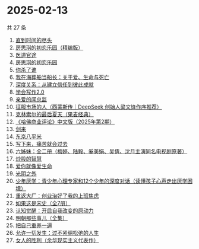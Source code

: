 # 2025-02-13

共 27 条

<!-- BEGIN WEREAD -->
<!-- 最后更新时间 2025-02-13 11:19:38 +0800 -->
1. [直到时间的尽头](https://weread.qq.com/web/bookDetail/39232ae0813ab7b71g012d49)
1. [房思琪的初恋乐园（精编版）](https://weread.qq.com/web/bookDetail/cbb3285071eb6d2ecbba023)
1. [医道官途](https://weread.qq.com/web/bookDetail/3cd32a80813ab9a58g01337b)
1. [房思琪的初恋乐园](https://weread.qq.com/web/bookDetail/6bb324405e15d46bb6d43d0)
1. [你杀了谁](https://weread.qq.com/web/bookDetail/fdb32f80813ab9a47g0136aa)
1. [我在海葬船当船长：关于爱、生命与死亡](https://weread.qq.com/web/bookDetail/c2632480813ab9a25g0159d0)
1. [深度关系：从建立信任到彼此成就](https://weread.qq.com/web/bookDetail/9a332f70813ab80efg0123b7)
1. [学会写作2.0](https://weread.qq.com/web/bookDetail/88c32bc0813ab9a59g017fdb)
1. [亲爱的闻总监](https://weread.qq.com/web/bookDetail/8ce329b0813ab9599g019d3e)
1. [征服市场的人（西蒙斯传｜DeepSeek 创始人梁文锋作序推荐）](https://weread.qq.com/web/bookDetail/57d322107228916857ddb4f)
1. [克林索尔的最后夏天（果麦经典）](https://weread.qq.com/web/bookDetail/a2f32870716dd8fca2f03e8)
1. [《哈佛商业评论》中文版（2025年第2期）](https://weread.qq.com/web/bookDetail/f8432680813ab9a88g018de8)
1. [剑来](https://weread.qq.com/web/bookDetail/8e5326b07153adcf8e53d42)
1. [东京八平米](https://weread.qq.com/web/bookDetail/c4332ab0813ab7f5cg017038)
1. [写下来，痛苦就会过去](https://weread.qq.com/web/bookDetail/02332680813ab880cg016c4b)
1. [六姊妹：全二册（梅婷、陆毅、奚美娟、吴倩、沈月主演同名电视剧原著）](https://weread.qq.com/web/bookDetail/51432e4071a73c495147467)
1. [炒股的智慧](https://weread.qq.com/web/bookDetail/f5f3255071fabd74f5f01db)
1. [爱你就像爱生命](https://weread.qq.com/web/bookDetail/705324105dedb8705370561)
1. [光阴之外](https://weread.qq.com/web/bookDetail/72e325c0727d77d472e6ff7)
1. [少年厌学：青少年心理专家和12个少年的深度对话（读懂孩子心声走出厌学困境）](https://weread.qq.com/web/bookDetail/d0132570813ab98e5g017dd2)
1. [重返大厂：创业治好了我的上班焦虑](https://weread.qq.com/web/bookDetail/d2d322f0813ab99fdg012f73)
1. [如果这是宋史（全7册）](https://weread.qq.com/web/bookDetail/6d5322a0813ab926cg01980e)
1. [认知觉醒：开启自我改变的原动力](https://weread.qq.com/web/bookDetail/6a732ce07201202c6a7b30a)
1. [明朝那些事儿（全集）](https://weread.qq.com/web/bookDetail/a57325c05c8ed3a57224187)
1. [把自己重养一遍](https://weread.qq.com/web/bookDetail/c7132470813ab91ebg013e73)
1. [允许一切发生：过不紧绷松弛的人生](https://weread.qq.com/web/bookDetail/c2732120813ab7d2dg016e59)
1. [女人的胜利（余华现实主义代表作）](https://weread.qq.com/web/bookDetail/50132dc0813ab937dg0158cf)
<!-- END WEREAD -->
